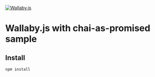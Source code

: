 [![Wallaby.js](https://img.shields.io/badge/wallaby.js-configured-green.svg)](https://wallabyjs.com)

# Wallaby.js with chai-as-promised sample

## Install

```
npm install
```
